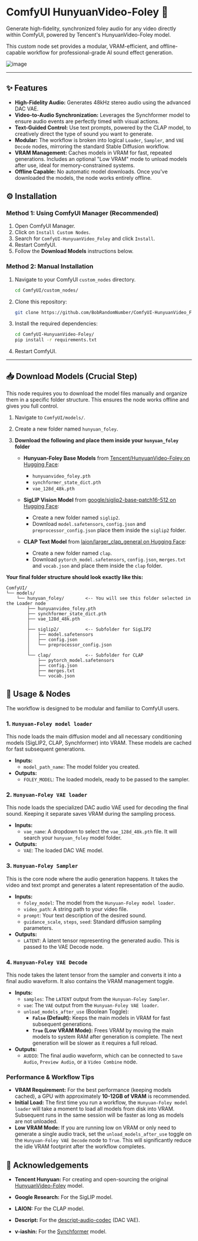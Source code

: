 # ComfyUI HunyuanVideo-Foley 🎵

Generate high-fidelity, synchronized foley audio for any video directly within ComfyUI, powered by Tencent's HunyuanVideo-Foley model.

This custom node set provides a modular, VRAM-efficient, and offline-capable workflow for professional-grade AI sound effect generation.

![image](https://github.com/user-attachments/assets/18357597-9e4a-4467-ab1e-1510e11883ea)

---

## ✨ Features

-   **High-Fidelity Audio:** Generates 48kHz stereo audio using the advanced DAC VAE.
-   **Video-to-Audio Synchronization:** Leverages the Synchformer model to ensure audio events are perfectly timed with visual actions.
-   **Text-Guided Control:** Use text prompts, powered by the CLAP model, to creatively direct the type of sound you want to generate.
-   **Modular:** The workflow is broken into logical `Loader`, `Sampler`, and `VAE Decode` nodes, mirroring the standard Stable Diffusion workflow.
-   **VRAM Management:** Caches models in VRAM for fast, repeated generations. Includes an optional "Low VRAM" mode to unload models after use, ideal for memory-constrained systems.
-   **Offline Capable:** No automatic model downloads. Once you've downloaded the models, the node works entirely offline.

## ⚙️ Installation

### Method 1: Using ComfyUI Manager (Recommended)

1.  Open ComfyUI Manager.
2.  Click on `Install Custom Nodes`.
3.  Search for `ComfyUI-HunyuanVideo_Foley` and click `Install`.
4.  Restart ComfyUI.
5.  Follow the **Download Models** instructions below.

### Method 2: Manual Installation

1.  Navigate to your ComfyUI `custom_nodes` directory.
    ```bash
    cd ComfyUI/custom_nodes/
    ```
2.  Clone this repository:
    ```bash
    git clone https://github.com/BobRandomNumber/ComfyUI-HunyuanVideo_Foley.git
    ```
3.  Install the required dependencies:
    ```bash
    cd ComfyUI-HunyuanVideo-Foley/
    pip install -r requirements.txt
    ```
4.  Restart ComfyUI.

---

## 📥 Download Models (Crucial Step)

This node requires you to download the model files manually and organize them in a specific folder structure. This ensures the node works offline and gives you full control.

1.  Navigate to `ComfyUI/models/`.
2.  Create a new folder named `hunyuan_foley`.

4.  **Download the following and place them inside your `hunyuan_foley` folder**

    *   **Hunyuan-Foley Base Models** from [Tencent/HunyuanVideo-Foley on Hugging Face](https://huggingface.co/tencent/HunyuanVideo-Foley/tree/main):
        *   `hunyuanvideo_foley.pth`
        *   `synchformer_state_dict.pth`
        *   `vae_128d_48k.pth`

    *   **SigLIP Vision Model** from [google/siglip2-base-patch16-512 on Hugging Face](https://huggingface.co/google/siglip2-base-patch16-512/tree/main):
        *   Create a new folder named `siglip2`.
        *   Download `model.safetensors`, `config.json` and `preprocessor_config.json` place them inside the `siglip2` folder.

    *   **CLAP Text Model** from [laion/larger_clap_general on Hugging Face](https://huggingface.co/laion/larger_clap_general/tree/main):
        *   Create a new folder named `clap`.
        *   Download `pytorch_model.safetensors`, `config.json`, `merges.txt` and `vocab.json` and place them inside the `clap` folder.

**Your final folder structure should look exactly like this:**

```
ComfyUI/
└── models/
    └── hunyuan_foley/        <-- You will see this folder selected in the Loader node 
        ├── hunyuanvideo_foley.pth
        ├── synchformer_state_dict.pth
        ├── vae_128d_48k.pth
        │
        ├── siglip2/          <-- Subfolder for SigLIP2
        │   ├── model.safetensors
        │   ├── config.json
        │   └── preprocessor_config.json
        │
        └── clap/             <-- Subfolder for CLAP
            ├── pytorch_model.safetensors
            ├── config.json
            ├── merges.txt
            └── vocab.json
```

## 🚀 Usage & Nodes

The workflow is designed to be modular and familiar to ComfyUI users.

### 1. `Hunyuan-Foley model loader`
This node loads the main diffusion model and all necessary conditioning models (SigLIP2, CLAP, Synchformer) into VRAM. These models are cached for fast subsequent generations.
-   **Inputs:**
    -   `model_path_name`: The model folder you created.
-   **Outputs:**
    -   `FOLEY_MODEL`: The loaded models, ready to be passed to the sampler.

### 2. `Hunyuan-Foley VAE loader`
This node loads the specialized DAC audio VAE used for decoding the final sound. Keeping it separate saves VRAM during the sampling process.
-   **Inputs:**
    -   `vae_name`: A dropdown to select the `vae_128d_48k.pth` file. It will search your `hunyuan_foley` model folder.
-   **Outputs:**
    -   `VAE`: The loaded DAC VAE model.

### 3. `Hunyuan-Foley Sampler`
This is the core node where the audio generation happens. It takes the video and text prompt and generates a latent representation of the audio.
-   **Inputs:**
    -   `foley_model`: The model from the `Hunyuan-Foley model loader`.
    -   `video_path`: A string path to your video file.
    -   `prompt`: Your text description of the desired sound.
    -   `guidance_scale`, `steps`, `seed`: Standard diffusion sampling parameters.
-   **Outputs:**
    -   `LATENT`: A latent tensor representing the generated audio. This is passed to the VAE Decode node.

### 4. `Hunyuan-Foley VAE Decode`
This node takes the latent tensor from the sampler and converts it into a final audio waveform. It also contains the VRAM management toggle.
-   **Inputs:**
    -   `samples`: The `LATENT` output from the `Hunyuan-Foley Sampler`.
    -   `vae`: The `VAE` output from the `Hunyuan-Foley VAE loader`.
    -   `unload_models_after_use` (Boolean Toggle):
        -   **`False` (Default):** Keeps the main models in VRAM for fast subsequent generations.
        -   **`True` (Low VRAM Mode):** Frees VRAM by moving the main models to system RAM after generation is complete. The next generation will be slower as it requires a full reload.
-   **Outputs:**
    -   `AUDIO`: The final audio waveform, which can be connected to `Save Audio`, `Preview Audio`, or a `Video Combine` node.

### Performance & Workflow Tips
-   **VRAM Requirement:** For the best performance (keeping models cached), a GPU with approximately **10-12GB of VRAM** is recommended.
-   **Initial Load:** The first time you run a workflow, the `Hunyuan-Foley model loader` will take a moment to load all models from disk into VRAM. Subsequent runs in the same session will be faster as long as models are not unloaded.
-   **Low VRAM Mode:** If you are running low on VRAM or only need to generate a single audio track, set the `unload_models_after_use` toggle on the `Hunyuan-Foley VAE Decode` node to `True`. This will significantly reduce the idle VRAM footprint after the workflow completes.

## 🙏 Acknowledgements

-   **Tencent Hunyuan:** For creating and open-sourcing the original [HunyuanVideo-Foley](https://github.com/Tencent-Hunyuan/HunyuanVideo-Foley) model.
-   **Google Research:** For the SigLIP model.
-   **LAION:** For the CLAP model.
-   **Descript:** For the [descript-audio-codec](https://github.com/descriptinc/descript-audio-codec) (DAC VAE).

-   **v-iashin:** For the [Synchformer](https://github.com/v-iashin/Synchformer) model.
